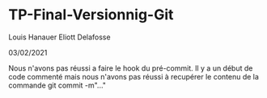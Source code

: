 # TP-Final-Versionnig-Git

Louis Hanauer
Eliott Delafosse

03/02/2021

Nous n'avons pas réussi a faire le hook du pré-commit. Il y a un début de code commenté mais nous n'avons pas réussi à recupérer le contenu de la commande git commit -m"..."
